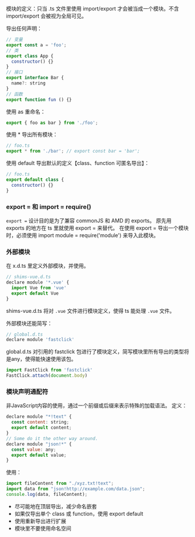 模块的定义：只当 .ts 文件里使用 import/export 才会被当成一个模块。不含 import/export 会被视为全局可见。

导出任何声明：
```js
// 变量
export const a = 'foo';
// 类
export class App {
  constructor() {}
}
// 接口
export interface Bar {
  name?: string
}
// 函数
export function fun () {}
```

使用 as 重命名：
```js
export { foo as bar } from './foo';
```

使用 * 导出所有模块：
```js
// foo.ts
export * from './bar'; // export const bar = 'bar';
```

使用 default 导出默认的定义【class、function 可匿名导出】：
```js
// foo.ts
export default class {
  constructor() {}
}
```

### export = 和 import = require()
`export =` 设计目的是为了兼容 commonJS 和 AMD 的 exports。
原先用 exports 的地方在 ts 里就使用 export = 来替代。
在使用 export = 导出一个模块时，必须使用 import module = require('module') 来导入此模块。

### 外部模块
在 x.d.ts 里定义外部模块，并使用。
```js
// shims-vue.d.ts
declare module '*.vue' {
  import Vue from 'vue'
  export default Vue
}
```
shims-vue.d.ts 将对 `.vue` 文件进行模块定义，使得 ts 能处理 `.vue` 文件。

外部模块还能简写：
```js
// global.d.ts
declare module 'fastclick'
```
global.d.ts 对引用的 fastclick 包进行了模块定义，简写模块里所有导出的类型将是any，使得能快速使用该包。
```js
import FastClick from 'fastclick'
FastClick.attach(document.body)
```

### 模块声明通配符
非JavaScript内容的使用，通过一个前缀或后缀来表示特殊的加载语法。
定义：
```js
declare module "*!text" {
  const content: string;
  export default content;
}
// Some do it the other way around.
declare module "json!*" {
  const value: any;
  export default value;
}
```
使用：
```js
import fileContent from "./xyz.txt!text";
import data from "json!http://example.com/data.json";
console.log(data, fileContent);
```

* 尽可能地在顶层导出，减少命名嵌套
* 如果仅导出单个 class 或 function，使用 export default
* 使用重新导出进行扩展
* 模块里不要使用命名空间